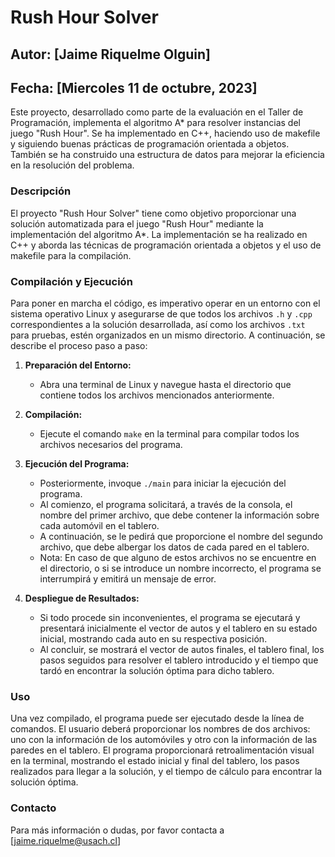 
# Rush Hour Solver

## Autor: [Jaime Riquelme Olguin]

## Fecha: [Miercoles 11 de octubre, 2023]

Este proyecto, desarrollado como parte de la evaluación en el Taller de Programación, implementa el algoritmo A* para resolver instancias del juego "Rush Hour". Se ha implementado en C++, haciendo uso de makefile y siguiendo buenas prácticas de programación orientada a objetos. También se ha construido una estructura de datos para mejorar la eficiencia en la resolución del problema.

### Descripción

El proyecto "Rush Hour Solver" tiene como objetivo proporcionar una solución automatizada para el juego "Rush Hour" mediante la implementación del algoritmo A*. La implementación se ha realizado en C++ y aborda las técnicas de programación orientada a objetos y el uso de makefile para la compilación.

### Compilación y Ejecución

Para poner en marcha el código, es imperativo operar en un entorno con el sistema operativo Linux y asegurarse de que todos los archivos `.h` y `.cpp` correspondientes a la solución desarrollada, así como los archivos `.txt` para pruebas, estén organizados en un mismo directorio. A continuación, se describe el proceso paso a paso:

1. **Preparación del Entorno:**
   - Abra una terminal de Linux y navegue hasta el directorio que contiene todos los archivos mencionados anteriormente.
   
2. **Compilación:**
   - Ejecute el comando `make` en la terminal para compilar todos los archivos necesarios del programa.
   
3. **Ejecución del Programa:**
   - Posteriormente, invoque `./main` para iniciar la ejecución del programa.
   - Al comienzo, el programa solicitará, a través de la consola, el nombre del primer archivo, que debe contener la información sobre cada automóvil en el tablero.
   - A continuación, se le pedirá que proporcione el nombre del segundo archivo, que debe albergar los datos de cada pared en el tablero.
   - Nota: En caso de que alguno de estos archivos no se encuentre en el directorio, o si se introduce un nombre incorrecto, el programa se interrumpirá y emitirá un mensaje de error.
   
4. **Despliegue de Resultados:**
   - Si todo procede sin inconvenientes, el programa se ejecutará y presentará inicialmente el vector de autos y el tablero en su estado inicial, mostrando cada auto en su respectiva posición.
   - Al concluir, se mostrará el vector de autos finales, el tablero final, los pasos seguidos para resolver el tablero introducido y el tiempo que tardó en encontrar la solución óptima para dicho tablero.

### Uso

Una vez compilado, el programa puede ser ejecutado desde la línea de comandos. El usuario deberá proporcionar los nombres de dos archivos: uno con la información de los automóviles y otro con la información de las paredes en el tablero. El programa proporcionará retroalimentación visual en la terminal, mostrando el estado inicial y final del tablero, los pasos realizados para llegar a la solución, y el tiempo de cálculo para encontrar la solución óptima.

### Contacto

Para más información o dudas, por favor contacta a [jaime.riquelme@usach.cl]
